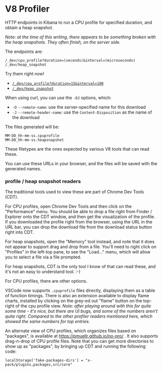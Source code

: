 # V8 Profiler

HTTP endpoints in Kibana to run a CPU profile for specified duration, and
obtain a heap snapshot. 

_Note: at the time of this writing, there appears to be something broken with
the heap snapshots.  They often finish, on the server side._

The endpoints are:

    /_dev/cpu_profile?duration=(seconds)&interval=(microseconds)
    /_dev/heap_snapshot

Try them right now!

- [`/_dev/cpu_profile?duration=15&interval=100`](/_dev/cpu_profile?duration=15&interval=100)
- [`/_dev/heap_snapshot`](/_dev/heap_snapshot)

When using curl, you can use the `-OJ` options, which:

- `-O` `--remote-name`: use the server-specified name for this download
- `-J` `--remote-header-name`: use the `Content-Disposition` as the name of
  the download

The files generated will be:

    MM-DD_hh-mm-ss.cpuprofile
    MM-DD_hh-mm-ss.heapsnapshot

These filetypes are the ones expected by various V8 tools that can read these.

You can use these URLs in your browser, and the files will be saved with the
generated names.

### profile / heap snapshot readers

The traditional tools used to view these are part of Chrome Dev Tools (CDT).  

For CPU profiles, open Chrome Dev Tools and then click on the "Performance" menu.
You should be able to drop a file right from Finder / Explorer onto the CDT window,
and then get the visualization of the profile.  If you downloaded the profile right
from the browser, using the URL in the URL bar, you can drop the download file from
the download status button right into CDT.

For heap snapshots, open the "Memory" tool instead, and note that it does not
appear to support drag and drop from a file.  You'll need to right click on
"Profiles" in the left-top pane, to see the "Load..." menu, which will allow
you to select a file via a file prompted.

For heap snapshots, CDT is the only tool I know of that can read these, and
it's not an easy to understand tool.  :-)

For CPU profiles, there are other options.

VSCode now supports `.cpuprofile` files directly, displaying them as a table of
function timings.  There is also an extension available to display flame charts,
installed by clicking on the grey-ed out "flame" button on the top-right of the
cpu profile view. _Note: after playing around with this for quite some time -
it's nice, but there are UI bugs, and some of the numbers aren't quite right.
Compared to the other profiler readers mentioned here, which showed the same
numbers for top entries._

An alternate view of CPU profiles, which organizes files based on "packages",
is available at https://pmuellr.github.io/no-pro/ .  It also supports
drag-n-drop of CPU profile files.  Note that you can get more directories to
show up as "packages", by bringing up CDT and running the following code:

    localStorage['fake-packages-dirs'] = "x-pack/plugins,packages,src/core"
